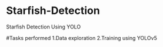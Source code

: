 # Starfish-Detection
Starfish Detection Using YOLO

#Tasks performed
1.Data exploration
2.Training using YOLOv5
